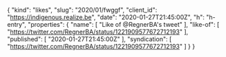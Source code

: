 {
  "kind": "likes",
  "slug": "2020/01/fwggf",
  "client_id": "https://indigenous.realize.be",
  "date": "2020-01-27T21:45:00Z",
  "h": "h-entry",
  "properties": {
    "name": [
      "Like of @RegnerBA's tweet"
    ],
    "like-of": [
      "https://twitter.com/RegnerBA/status/1221909577672712193"
    ],
    "published": [
      "2020-01-27T21:45:00Z"
    ],
    "syndication": [
      "https://twitter.com/RegnerBA/status/1221909577672712193"
    ]
  }
}
